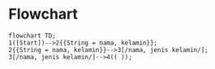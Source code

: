 # Flowchart #

```mermaid
flowchart TD;
1([Start])-->2{{String = nama, kelamin}};
2{{String = nama, kelamin}}-->3[/nama, jenis kelamin/];
3[/nama, jenis kelamin/]-->4((‎ ));

```
